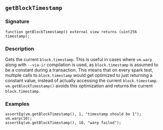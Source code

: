 ## `getBlockTimestamp`

### Signature

```solidity
function getBlockTimestamp() external view returns (uint256 timestamp);
```

### Description

Gets the current `block.timestamp`. This is useful in cases where `vm.warp` along with `--via-ir` compilation is used, as `block.timestamp` is assumed to be a constant during a transaction. This means that on every spark test, multiple calls to `block.timestamp` would get optimized to just returning a constant value, instead of actually accessing the current `block.timestamp`. `vm.getBlockTimestamp()` avoids this optimization and returns the current `block.timestamp`.

### Examples

```solidity
assertEq(vm.getBlockTimestamp(), 1, "timestamp should be 1");
vm.warp(10);
assertEq(vm.getBlockTimestamp(), 10, "warp failed");
```